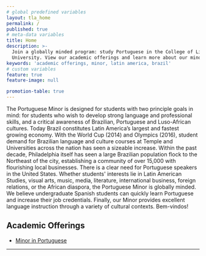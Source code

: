 ```yaml
---
# global predefined variables
layout: tla_home
permalink: /
published: true
# meta-data variables
title: Home
description: >-
  Join a globally minded program: study Portuguese in the College of Liberal Arts at Temple
  University. View our academic offerings and learn more about our minor.
keywords: 'academic offerings, minor, latin america, brazil'
# custom variables
feature: true
feature-image: null

promotion-table: true   
---
```

The Portuguese Minor is designed for students with two principle goals in mind: for students who wish to develop strong language and professional skills, and a critical awareness of Brazilian, Portuguese and Luso-African cultures. Today Brazil constitutes Latin America’s largest and fastest growing economy. With the World Cup (2014) and Olympics (2016), student demand for Brazilian language and culture courses at Temple and Universities across the nation has seen a sizeable increase. Within the past decade, Philadelphia itself has seen a large Brazilian population flock to the Northeast of the city, establishing a community of over 15,000 with flourishing local businesses.  There is a clear need for Portuguese speakers in the United States. Whether students' interests lie in Latin American Studies, visual arts, music, media, literature, international business, foreign relations, or the African diaspora, the Portuguese Minor is globally minded.  We believe undergraduate Spanish students can quickly learn Portuguese and increase their job credentials. Finally, our Minor provides excellent language instruction through a variety of cultural contexts. Bem-vindos!

## Academic Offerings
- [Minor in Portuguese](http://bulletin.temple.edu/undergraduate/liberal-arts/spanish-portuguese/minor-portuguese/)

___
